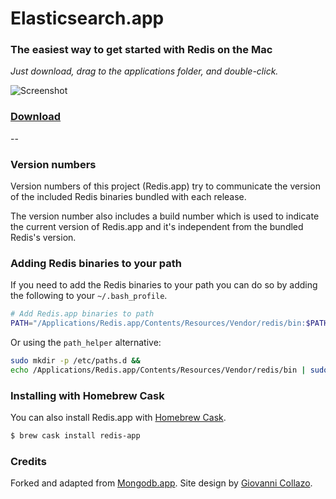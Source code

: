# Elasticsearch.app

### The easiest way to get started with Redis on the Mac

*Just download, drag to the applications folder, and double-click.*

![Screenshot](https://jpadilla.github.io/redisapp/assets/img/screenshot.png)

### [Download](http://jpadilla.github.io/redisapp)

--

### Version numbers

Version numbers of this project (Redis.app) try to communicate the version of the included Redis binaries bundled with each release.

The version number also includes a build number which is used to indicate the current version of Redis.app and it's independent from the bundled Redis's version.

### Adding Redis binaries to your path

If you need to add the Redis binaries to your path you can do so by adding the following to your `~/.bash_profile`.

```bash
# Add Redis.app binaries to path
PATH="/Applications/Redis.app/Contents/Resources/Vendor/redis/bin:$PATH"
```

Or using the `path_helper` alternative:
 
 ```bash
sudo mkdir -p /etc/paths.d &&
echo /Applications/Redis.app/Contents/Resources/Vendor/redis/bin | sudo tee /etc/paths.d/redisapp
 ```
 
### Installing with Homebrew Cask

You can also install Redis.app with [Homebrew Cask](http://caskroom.io/).

```bash
$ brew cask install redis-app
```

### Credits

Forked and adapted from [Mongodb.app](https://github.com/gcollazo/mongodbapp). Site design by [Giovanni Collazo](https://twitter.com/gcollazo).
